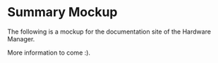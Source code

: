 # Summary Mockup

The following is a mockup for the documentation site of the Hardware Manager.

More information to come :).